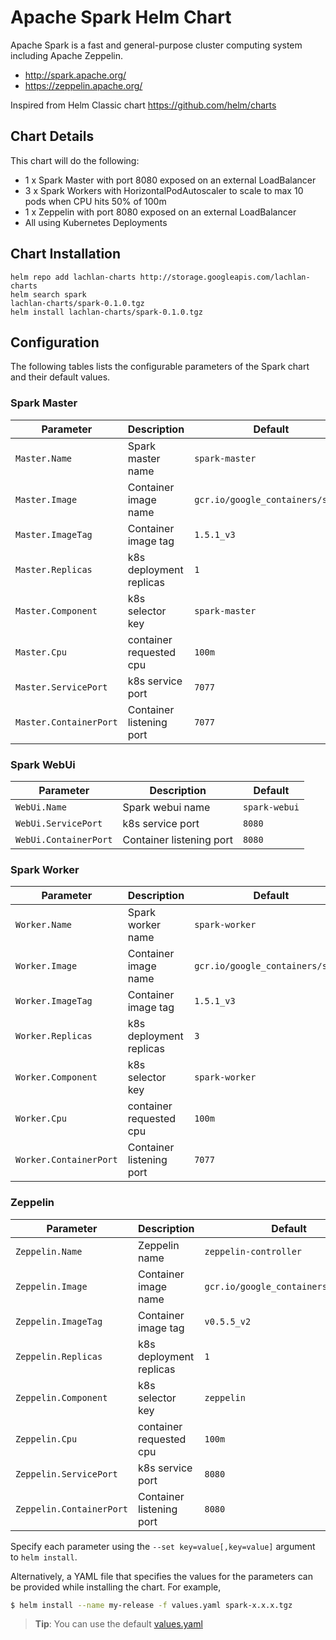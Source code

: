 # Apache Spark Helm Chart

Apache Spark is a fast and general-purpose cluster computing system including Apache Zeppelin.

* http://spark.apache.org/
* https://zeppelin.apache.org/

Inspired from Helm Classic chart https://github.com/helm/charts

## Chart Details
This chart will do the following:

* 1 x Spark Master with port 8080 exposed on an external LoadBalancer
* 3 x Spark Workers with HorizontalPodAutoscaler to scale to max 10 pods when CPU hits 50% of 100m
* 1 x Zeppelin with port 8080 exposed on an external LoadBalancer
* All using Kubernetes Deployments

## Chart Installation
```
helm repo add lachlan-charts http://storage.googleapis.com/lachlan-charts
helm search spark
lachlan-charts/spark-0.1.0.tgz
helm install lachlan-charts/spark-0.1.0.tgz
```

## Configuration

The following tables lists the configurable parameters of the Spark chart and their default values.

### Spark Master

|       Parameter       |           Description            |                         Default                          |
|-----------------------|----------------------------------|----------------------------------------------------------|
| `Master.Name`         | Spark master name                | `spark-master`                                           |
| `Master.Image`        | Container image name             | `gcr.io/google_containers/spark`                         |
| `Master.ImageTag`     | Container image tag              | `1.5.1_v3`                                               |
| `Master.Replicas`     | k8s deployment replicas          | `1`                                                      |
| `Master.Component`    | k8s selector key                 | `spark-master`                                           |
| `Master.Cpu`          | container requested cpu          | `100m`                                                   |
| `Master.ServicePort`  | k8s service port                 | `7077`                                                   |
| `Master.ContainerPort`| Container listening port         | `7077`                                                   |

### Spark WebUi

|       Parameter       |           Description            |                         Default                          |
|-----------------------|----------------------------------|----------------------------------------------------------|
| `WebUi.Name`          | Spark webui name                 | `spark-webui`                                            |
| `WebUi.ServicePort`   | k8s service port                 | `8080`                                                   |
| `WebUi.ContainerPort` | Container listening port         | `8080`                                                   |

### Spark Worker

|       Parameter       |           Description            |                         Default                          |
|-----------------------|----------------------------------|----------------------------------------------------------|
| `Worker.Name`         | Spark worker name                | `spark-worker`                                           |
| `Worker.Image`        | Container image name             | `gcr.io/google_containers/spark`                         |
| `Worker.ImageTag`     | Container image tag              | `1.5.1_v3`                                               |
| `Worker.Replicas`     | k8s deployment replicas          | `3`                                                      |
| `Worker.Component`    | k8s selector key                 | `spark-worker`                                           |
| `Worker.Cpu`          | container requested cpu          | `100m`                                                   |
| `Worker.ContainerPort`| Container listening port         | `7077`                                                   |

### Zeppelin

|       Parameter         |           Description            |                         Default                          |
|-------------------------|----------------------------------|----------------------------------------------------------|
| `Zeppelin.Name`         | Zeppelin name                    | `zeppelin-controller`                                    |
| `Zeppelin.Image`        | Container image name             | `gcr.io/google_containers/zeppelin`                      |
| `Zeppelin.ImageTag`     | Container image tag              | `v0.5.5_v2`                                              |
| `Zeppelin.Replicas`     | k8s deployment replicas          | `1`                                                      |
| `Zeppelin.Component`    | k8s selector key                 | `zeppelin`                                               |
| `Zeppelin.Cpu`          | container requested cpu          | `100m`                                                   |
| `Zeppelin.ServicePort`  | k8s service port                 | `8080`                                                   |
| `Zeppelin.ContainerPort`| Container listening port         | `8080`                                                   |


Specify each parameter using the `--set key=value[,key=value]` argument to `helm install`.

Alternatively, a YAML file that specifies the values for the parameters can be provided while installing the chart. For example,

```bash
$ helm install --name my-release -f values.yaml spark-x.x.x.tgz
```

> **Tip**: You can use the default [values.yaml](values.yaml)
